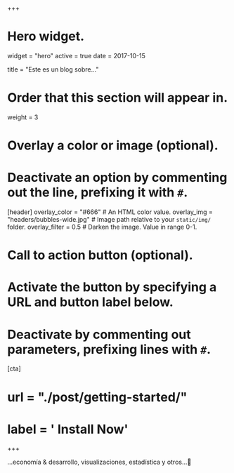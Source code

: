+++
# Hero widget.
widget = "hero"
active = true
date = 2017-10-15

title = "Este es un blog sobre..."

# Order that this section will appear in.
weight = 3

# Overlay a color or image (optional).
#   Deactivate an option by commenting out the line, prefixing it with `#`.
[header]
  overlay_color = "#666"  # An HTML color value.
  overlay_img = "headers/bubbles-wide.jpg"  # Image path relative to your `static/img/` folder.
  overlay_filter = 0.5  # Darken the image. Value in range 0-1.

# Call to action button (optional).
#   Activate the button by specifying a URL and button label below.
#   Deactivate by commenting out parameters, prefixing lines with `#`.


[cta]
#  url = "./post/getting-started/"
#  label = '<i class="fa fa-download"></i> Install Now'
+++

...economía & desarrollo, visualizaciones, estadística y otros...:rocket: 
